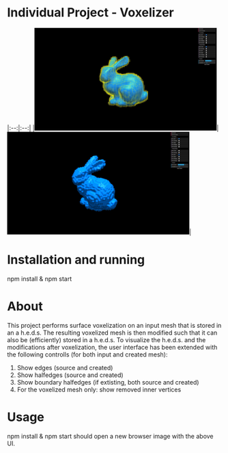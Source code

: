 # Individual Project - Voxelizer

|:--:|:--:|
|<img src="./talks/screenshot_final_1.JPG" height="240"/>|<img src="./talks/screenshot_final_2.JPG" height="240"/>|


# Installation and running
npm install & npm start

# About
This project performs surface voxelization on an input mesh that is stored in an a h.e.d.s.
The resulting voxelized mesh is then modified such that it can also be (efficiently) stored in a h.e.d.s.
To visualize the h.e.d.s. and the modifications after voxelization, the user interface has been extended with
the following controlls (for both input and created mesh):
1) Show edges (source and created)
2) Show halfedges (source and created)
3) Show boundary halfedges (if extisting, both source and created)
4) For the voxelized mesh only: show removed inner vertices

# Usage
npm install & npm start should open a new browser image with the above UI.


